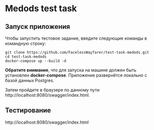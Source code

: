 # Medods test task
## Запуск приложения 
Чтобы запустить тестовое задание, введите следующие команды в командную строку:
```
git clone https://github.com/FacelessWayfarer/test-task-medods.git
cd test-task-medods
docker-compose up --build -d
```
__Обратите внимание__, что для запуска на машине должен быть установлен __docker-compose__. Приложение развернётся локально с базой данных Postgres.

Затем пройдите в браузере по данному пути http://localhost:8080/swagger/index.html.

## Тестирование
http://localhost:8080/swagger/index.html

